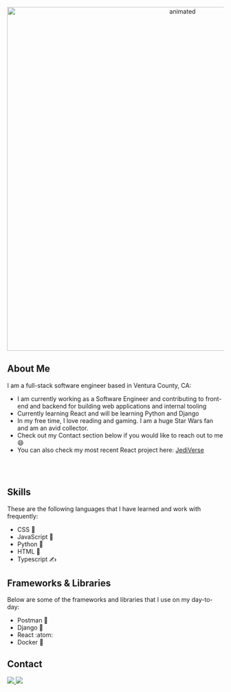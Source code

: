 <p align="center" >
<img  width=800 src="krystallopez.gif" alt="animated"/>
</p>

## About Me 

I am a full-stack software engineer based in Ventura County, CA: 

- I am currently working as a Software Engineer and contributing to front-end and backend for building web applications and internal tooling 
- Currently learning React and will be learning Python and Django
- In my free time, I love reading and gaming. I am a huge Star Wars fan and am an avid collector.
- Check out my Contact section below if you would like to reach out to me :smile:
- You can also check my most recent React project here: [JediVerse](https://jediverse.onrender.com/)
 
<!---My name is Krystal Lopez, I love all things pop culture, especially Star Wars. I am a software engineer currently working as an Engineering Associate at Cisco Systems. I have recently learned JavaScript and I am now learning Python. What was once just curiosity has now turned into a career for me and I love learning new things. I am currently working on mastering React and improving my skills in JavaScript. I am also learning Python as well. -->
<br><br/>
<img src="https://komarev.com/ghpvc/?username=krystallopez&style=flat-square&color=blue" alt=""/>

## Skills 

These are the following languages that I have learned and work with frequently: 

- CSS 🎨
- JavaScript 💽
- Python :snake:
- HTML :file_folder:
- Typescript ✍️

<!-- CSS | JavaScript | Python | HTML | Typescript -->

<!--  <img src="https://img.shields.io/badge/CSS3-1572B6?style=for-the-badge&logo=css3&logoColor=white"> <img src="https://img.shields.io/badge/HTML5-E34F26?style=for-the-badge&logo=html5&logoColor=white"> <img src="https://img.shields.io/badge/JavaScript-323330?style=for-the-badge&logo=javascript&logoColor=F7DF1E"> <img src="https://img.shields.io/badge/Python-FFD43B?style=for-the-badge&logo=python&logoColor=blue"> <img src="https://img.shields.io/badge/Ruby-CC342D?style=for-the-badge&logo=ruby&logoColor=white">  -->






## Frameworks & Libraries 

Below are some of the frameworks and libraries that I use on my day-to-day: 

- Postman 🚀
- Django 🔴
- React :atom:
- Docker 🐳


 <!-- Ruby on Rails | Express.js | Python | Node.js | Postman | React | Docker -->
 
<!-- <img src="https://img.shields.io/badge/Ruby_on_Rails-CC0000?style=for-the-badge&logo=ruby-on-rails&logoColor=white"> <img src="https://img.shields.io/badge/Express.js-000000?style=for-the-badge&logo=express&logoColor=white"> <img src="https://img.shields.io/badge/Node.js-339933?style=for-the-badge&logo=nodedotjs&logoColor=white"> <img src="https://img.shields.io/badge/Postman-FF6C37?style=for-the-badge&logo=Postman&logoColor=white"> <img src ="https://img.shields.io/badge/React-20232A?style=for-the-badge&logo=react&logoColor=61DAFB"> <img src="https://img.shields.io/badge/Vue.js-35495E?style=for-the-badge&logo=vuedotjs&logoColor=4FC08D"> <img src="https://img.shields.io/badge/Sequelize-52B0E7?style=for-the-badge&logo=Sequelize&logoColor=white"> -->

## Contact 
<a href="mailto:lopekrystal10@gmail.com">
<img src="https://img.shields.io/badge/lopezkrystal10@gmail.com-D14836?style=for-the-badge&logo=gmail&logoColor=white">
</a>

<a href="https://www.linkedin.com/in/krystallopez30/">
  <img src="https://img.shields.io/badge/LinkedIn-0077B5?style=for-the-badge&logo=linkedin&logoColor=white">
 </a>


